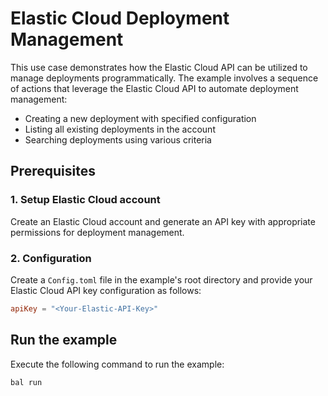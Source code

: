 # **Elastic Cloud Deployment Management**

This use case demonstrates how the Elastic Cloud API can be utilized to manage deployments programmatically. The example involves a sequence of actions that leverage the Elastic Cloud API to automate deployment management:

- Creating a new deployment with specified configuration
- Listing all existing deployments in the account
- Searching deployments using various criteria

## **Prerequisites**

### **1. Setup Elastic Cloud account**
Create an Elastic Cloud account and generate an API key with appropriate permissions for deployment management.

### **2. Configuration**
Create a `Config.toml` file in the example's root directory and provide your Elastic Cloud API key configuration as follows:

```toml
apiKey = "<Your-Elastic-API-Key>"
```

## **Run the example**

Execute the following command to run the example:

```bash
bal run
```